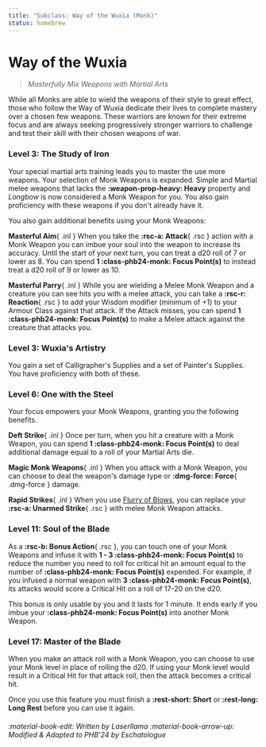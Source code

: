 ```yaml
---
title: "Subclass: Way of the Wuxia (Monk)"
status: homebrew
---
```


<p style="display:none">
Masterfully Mix Weapons with Martial Arts
</p>

# Way of the Wuxia

> *Masterfully Mix Weapons with Martial Arts*

While all Monks are able to wield the weapons of their style to great effect, those who follow the Way of Wuxia dedicate their lives to complete mastery over a chosen few weapons. These warriors are known for their extreme focus and are always seeking progressively stronger warriors to challenge and test their skill with their chosen weapons of war.

### Level 3: The Study of Iron

Your special martial arts training leads you to master the use more weapons. Your selection of Monk Weapons is expanded. Simple and Martial melee weapons that lacks the **:weapon-prop-heavy: Heavy** property and *Longbow* is now considered a Monk Weapon for you. You also gain proficiency with these weapons if you don't already have it.

You also gain additional benefits using your Monk Weapons:

**Masterful Aim**{ .inl } When you take the **:rsc-a: Attack**{ .rsc } action with a Monk Weapon you can imbue your soul into the weapon to increase its accuracy. Until the start of your next turn, you can treat a d20 roll of 7 or lower as 8. You can spend **1 :class-phb24-monk: Focus Point(s)** to instead treat a d20 roll of 9 or lower as 10.

**Masterful Parry**{ .inl } While you are wielding a Melee Monk Weapon and a creature you can see hits you with a melee attack, you can take a **:rsc-r: Reaction**{ .rsc } to add your Wisdom modifier (minimum of +1) to your Armour Class against that attack. If the Attack misses, you can spend **1 :class-phb24-monk: Focus Point(s)** to make a Melee attack against the creature that attacks you.

### Level 3: Wuxia's Artistry 

You gain a set of Calligrapher's Supplies and a set of Painter's Supplies. You have proficiency with both of these.

### Level 6: One with the Steel

Your focus empowers your Monk Weapons, granting you the following benefits.

**Deft Strike**{ .inl } Once per turn, when you hit a creature with a Monk Weapon, you can spend **1 :class-phb24-monk: Focus Point(s)** to deal additional damage equal to a roll of your Martial Arts die.

**Magic Monk Weapons**{ .inl } When you attack with a Monk Weapon, you can choose to deal the weapon's damage type or **:dmg-force: Force**{ .dmg-force } damage.

**Rapid Strikes**{ .inl } When you use [Flurry of Blows](index.md#flurry-of-blows), you can replace your **:rsc-a: Unarmed Strike**{ .rsc } with melee Monk Weapon attacks.

### Level 11: Soul of the Blade

As a **:rsc-b: Bonus Action**{ .rsc }, you can touch one of your Monk Weapons and infuse it with **1 - 3 :class-phb24-monk: Focus Point(s)** to reduce the number you need to roll for critical hit an amount equal to the number of **:class-phb24-monk: Focus Point(s)** expended. For example, if you infused a normal weapon with **3 :class-phb24-monk: Focus Point(s)**, its attacks would score a Critical Hit on a roll of 17-20 on the d20.

This bonus is only usable by you and it lasts for 1 minute. It ends early if you imbue your **:class-phb24-monk: Focus Point(s)** into another Monk Weapon.

### Level 17: Master of the Blade

When you make an attack roll with a Monk Weapon, you can choose to use your Monk level in place of rolling the d20. If using your Monk level would result in a Critical Hit for that attack roll, then the attack becomes a critical hit.

Once you use this feature you must finish a **:rest-short: Short** or **:rest-long: Long Rest** before you can use it again.

###### :material-book-edit: Written by *Laserllama* :material-book-arrow-up: Modified & Adapted to PHB'24 by *Eschatologue*